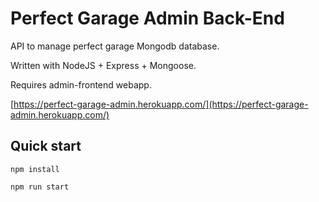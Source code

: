 # Perfect Garage Admin Back-End

API to manage perfect garage Mongodb database.

Written with NodeJS + Express + Mongoose.

Requires admin-frontend webapp.

[https://perfect-garage-admin.herokuapp.com/](https://perfect-garage-admin.herokuapp.com/)

## Quick start

```
npm install
```
```
npm run start
```

